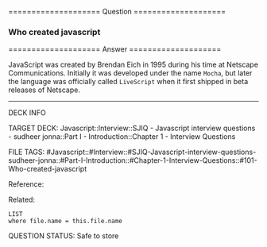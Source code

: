==================== Question ====================  

### Who created javascript  

==================== Answer ====================  

JavaScript was created by Brendan Eich in 1995 during his time at Netscape
Communications. Initially it was developed under the name `Mocha`, but later the
language was officially called `LiveScript` when it first shipped in beta
releases of Netscape.

---

DECK INFO

TARGET DECK: Javascript::Interview::SJIQ - Javascript interview questions -
sudheer jonna::Part I - Introduction::Chapter 1 - Interview Questions

FILE TAGS:
#Javascript::#Interview::#SJIQ-Javascript-interview-questions-sudheer-jonna::#Part-I-Introduction::#Chapter-1-Interview-Questions::#101-Who-created-javascript

Reference:

Related:

```dataview
LIST
where file.name = this.file.name
```

QUESTION STATUS: Safe to store

